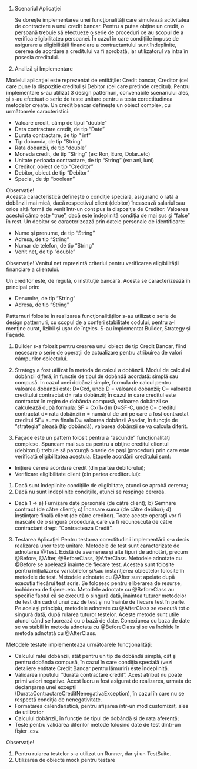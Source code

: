 1.	Scenariul Aplicaţiei

      Se doreşte implementarea unei funcţionalităţi care simulează activitatea de contractere a unui credit bancar. Pentru a putea obţine un credit, o persoană trebuie să efectueze o serie de proceduri ce au scopul de a verifica eligibilitatea persoanei. Ȋn cazul în care condiţiile impuse de asigurare a eligibilităţii financiare a contractantului sunt îndeplinite, cererea de acordare a creditului va fi aprobată, iar utilizatorul va intra în posesia creditului.


2.	Analiză şi Implementare

Modelul aplicaţiei este reprezentat de entităţile: Credit bancar, Creditor (cel care pune la dispoziţie creditul şi Debitor (cel care pretinde creditul). Pentru implementare s-au utilizat  3 design patternuri, convenabile scenariului ales, şi s-au efectuat o serie de teste unitare pentru a testa corectitudinea metodelor create.
       Un credit bancar defineşte un obiect complex, cu următoarele caracteristici: 
-	Valoare credit, câmp de tipul “double”
-	Data contractare credit, de tip “Date”
-	Durata contractare, de tip “ int”
-	Tip dobanda, de tip “String”
-	Rata dobanzii,  de tip “double”
-	Moneda credit, de tip “String” (ex: Ron, Euro, Dolar..etc)
-	Unitate perioada contractare, de tip “String”  (ex: ani, luni)
-	Creditor, obiect de tip “Creditor”
-	Debitor, obiect de tip “Debitor”
-	Special, de tip “boolean”

Observaţie!   
Aceasta caracteristică defineşte o condiţie specială, asigurând o rată a dobânzii mai mică, dacă respectivul client (debitor) încasează salariul sau orice altă formă de venit într-un cont pus la dispoziţie de Creditor. Valoarea acestui câmp este “true”, dacă este îndeplinită condiţia de mai sus şi “false” în rest.
Un debitor se caracterizează prin datele personale de identificare:
-	Nume şi prenume, de tip “String”
-	Adresa, de tip “String”
-	Numar de telefon, de tip “String”
-	Venit net, de tip “double”

Observaţie! 
Venitul net reprezintă criteriul pentru verificarea eligibilităţii financiare a clientului.

Un creditor este, de regulă, o instituţie bancară. Acesta se caracterizează în principal prin:
-	Denumire, de tip “String”
-	Adresa, de tip “String”


Patternuri folosite
Ȋn realizarea funcţionalităţilor s-au utilizat o serie de design patternuri, cu scopul de a conferi stabilitate codului, pentru a-l menţine curat, lizibil şi uşor de înţeles.
         S-au implementat Builder, Strategy şi Façade. 
1.	Builder s-a folosit pentru crearea unui obiect de tip Credit Bancar, fiind necesare o serie de operaţii de actualizare pentru atribuirea de valori câmpurilor obiectului.
2.	Strategy a fost utilizat în metoda de calcul a dobânzii. Modul de calcul al dobânzii diferă, în funcţie de tipul de dobândă acordată: simplă sau compusă.
Ȋn cazul unei dobânzi simple, formula de calcul pentru valoarea dobânzii este: D=Cxd, unde D = valoarea dobânzii;
                     C= valoarea creditului contractat
                      d= rata dobânzii;
Ȋn cazul în care creditul este contractat în regim de dobânda compusă, valoarea dobânzii se calculează după formula:
SF = Cx(1+d)n
D=SF-C, unde C= creditul contractat
                       d= rata dobânzii
n = numărul de ani pe care a fost contractat creditul
                              SF= suma finala
                               D= valoarea dobânzii
 	Aşadar, în funcţie de “strategia” aleasă (tip dobândă), valoarea dobânzii se va calcula diferit.

3.	Façade este un pattern folosit pentru a “ascunde” funcţionalităţi complexe. Spuneam mai sus ca pentru a obţine creditul clientul (debitorul) trebuie să parcurgă  o serie de paşi (proceduri) prin care este verificată eligibilitatea acestuia.
Etapele acordării creditului sunt:
-	Iniţiere cerere acordare credit (din partea debitorului);
-	Verificare eligibilitate client (din partea creditorului):
1.	Dacă sunt îndeplinite condiţiile de eligibiltate, atunci se aprobă cererea;
2.	Dacă nu sunt îndeplinite condiţiile, atunci se respinge cererea.
-	Dacă 1 =>
a)	Furnizare date personale (de către client);
b)	Semnare contract (de către client);
c)	Ȋncasare suma (de către debitor);
d)	Ȋnştiinţare finală client (de către creditor).
Toate aceste operaţii vor fi mascate de o singură procedură, care va fi recunoscută de către contractant drept “Contracteaza Credit”.


3.	Testarea Aplicaţiei
         Pentru testarea corectitudinii implementării s-a decis realizarea unor teste unitare. Metodele de test sunt caracterizate de adnotarea @Test. Există de asemenea şi alte tipuri de adnotări, precum @Before, @After, @BeforeClass, @AfterClass. Metodele adnotate cu @Before se apelează înainte de fiecare test. Acestea sunt folosite pentru iniţializarea variabilelor şi/sau instanţierea obiectelor folosite în metodele de test. Metodele adnotate cu @After sunt apelate după execuţia fiecărui test scris. Se folosesc pentru eliberarea de resurse, închiderea de fişiere..etc.
           Metodele adnotate cu @BeforeClass au specific faptul că se execută o singură dată, înaintea tuturor metodelor de test din cadrul unui caz de test şi nu înainte de fiecare test în parte. Pe acelaşi principiu, metodele adnotate cu @AfterClass se execută  tot o singură dată, după rularea tuturor testelor. Aceste metode sunt utile atunci când se lucrează cu o bază de date. Conexiunea cu baza de date se va stabili în metoda adnotata cu @BeforeClass şi se va închide în metoda adnotată cu @AfterClass.

Metodele testate implementeaza următoarele funcţionalităţi:

-	Calculul ratei dobânzii, atât pentru un tip de dobândă simplă, cât şi pentru dobânda compusă, în cazul în care condiţia specială (vezi detaliere entitate Credit Bancar pentru lămuriri) este îndeplinită.
-	Validarea inputului “durata contractare credit”. Acest atribut nu poate primi valori negative. Acest lucru a fost asigurat de realizarea, urmata de declanşarea unei excepţii (DurataContractareCreditNenegativaException), în cazul în care nu se respectă condiţia de nenegativitate.
-	Formatarea calendaristică, pentru afişarea într-un mod customizat, ales de utilizator
-	Calculul dobânzii, în funcţie de tipul de dobândă şi de rata aferentă;
-	Teste pentru validarea diferilor metode folosind date de test dintr-un fişier .csv.


Observaţie!
1.	Pentru rularea testelor s-a utilizat un Runner, dar şi un TestSuite. 
2.	Utilizarea de obiecte mock pentru  testare



